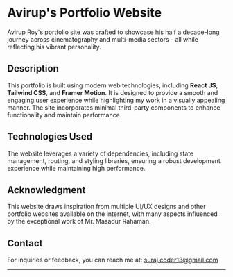 # Avirup's Portfolio Website

Avirup Roy's portfolio site was crafted to showcase his half a decade-long journey across cinematography and multi-media sectors - all while reflecting his vibrant personality.

## Description

This portfolio is built using modern web technologies, including **React JS**, **Tailwind CSS**, and **Framer Motion**. It is designed to provide a smooth and engaging user experience while highlighting my work in a visually appealing manner. The site incorporates minimal third-party components to enhance functionality and maintain performance.

## Technologies Used

The website leverages a variety of dependencies, including state management, routing, and styling libraries, ensuring a robust development experience while maintaining high performance.

## Acknowledgment

This website draws inspiration from multiple UI/UX designs and other portfolio websites available on the internet, with many aspects influenced by the exceptional work of Mr. Masadur Rahaman.

## Contact

For inquiries or feedback, you can reach me at: suraj.coder13@gmail.com

---
